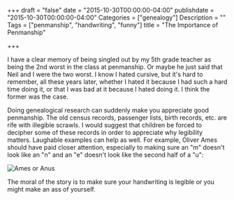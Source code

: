 +++
draft = "false"
date = "2015-10-30T00:00:00-04:00"
publishdate = "2015-10-30T00:00:00-04:00"
Categories = ["genealogy"]
Description = ""
Tags = ["penmanship", "handwriting", "funny"]
title = "The Importance of Penmanship"

+++

I have a clear memory of being singled out by my 5th grade teacher as being the 2nd worst in the class at penmanship.  Or maybe he just said that Neil and I were the two worst.  I know I hated cursive, but it's hard to remember, all these years later, whether I hated it because I had such a hard time doing it, or that I was bad at it because I hated doing it.  I think the former was the case.

Doing genealogical research can suddenly make you appreciate good penmanship.  The old census records, passenger lists, birth records, etc. are rife with illegible scrawls.  I would suggest that children be forced to decipher some of these records in order to appreciate why legibility matters.  Laughable examples can help as well.  For example, Oliver Ames should have paid closer attention, especially to making sure an "m" doesn't look like an "n" and an "e" doesn't look like the second half of a "u":

![Ames or Anus](/post/2015-10-30-penmanship/oliver-anus.png)

The moral of the story is to make sure your handwriting is legible or you might make an ass of yourself.

